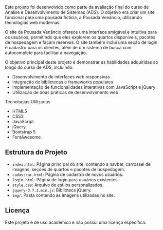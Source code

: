 

Este projeto foi desenvolvido como parte da avaliação final do curso de Análise e Desenvolvimento de Sistemas (ADS). O objetivo era criar um site funcional para uma pousada fictícia, a Pousada Venâncio, utilizando tecnologias web modernas.


O site da Pousada Venâncio oferece uma interface amigável e intuitiva para os usuários, permitindo que eles explorem os quartos disponíveis, pacotes de hospedagem e façam reservas. O site também inclui uma seção de login e cadastro para os clientes, além de um sistema de busca com autocomplete para facilitar a navegação.



O objetivo principal deste projeto é demonstrar as habilidades adquiridas ao longo do curso de ADS, incluindo:

- Desenvolvimento de interfaces web responsivas
- Integração de bibliotecas e frameworks populares
- Implementação de funcionalidades interativas com JavaScript e jQuery
- Utilização de boas práticas de desenvolvimento web

Tecnologias Utilizadas

- HTML5
- CSS3
- JavaScript
- jQuery
- Bootstrap 5
- FontAwesome

## Estrutura do Projeto

- `index.html`: Página principal do site, contendo a navbar, carrossel de imagens, seções de quartos e pacotes de hospedagem.
- `cadastrar.html`: Página de cadastro de novos usuários.
- `login.html`: Página de login para usuários existentes.
- `style.css`: Arquivo de estilos personalizados.
- `jquery-3.7.1.min.js`: Biblioteca jQuery.
- `img/`: Pasta contendo as imagens utilizadas no site.

## Licença

Este projeto é de uso acadêmico e não possui uma licença específica.
